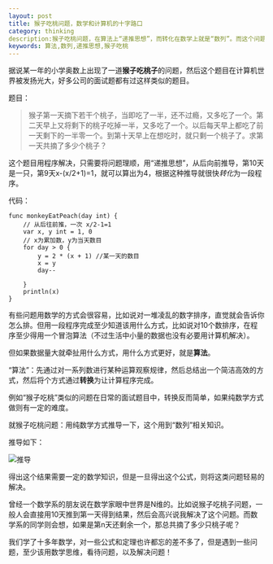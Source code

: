 ```yaml
---
layout: post
title: 猴子吃桃问题，数学和计算机的十字路口
category: thinking
description:猴子吃桃问题，在算法上“递推思想”，而转化在数学上就是“数列”。而这个问题用程序实现，相对容易，但是注定了它的复杂度为O(N)，用数学实现需要推导，但一阵见血。 
keywords: 算法,数列,递推思想,猴子吃桃
--- 
```


据说某一年的小学奥数上出现了一道**猴子吃桃子**的问题，然后这个题目在计算机世界被发扬光大，好多公司的面试题都有过这样类似的题目。 

题目： 
>猴子第一天摘下若干个桃子，当即吃了一半，还不过瘾，又多吃了一个。第二天早上又将剩下的桃子吃掉一半，又多吃了一个。以后每天早上都吃了前一天剩下的一半零一个。到第十天早上在想吃时，就只剩一个桃子了。求第一天共摘了多少个桃子？ 

这个题目用程序解决，只需要将问题理顺，用“递推思想”，从后向前推导，第10天是一只，第9天x-(x/2+1)=1，就可以算出为4，根据这种推导就很快*转化*为一段程序。 

代码： 

``` 
func monkeyEatPeach(day int) {
	// 从后往前推，一次 x/2-1=1
	var x, y int = 1, 0
	// x为累加数，y为当天数目
	for day > 0 {
		y = 2 * (x + 1) //某一天的数目
		x = y
		day--

	}
	println(x)
}
``` 
有些问题用数学的方式会很容易，比如说对一堆凌乱的数字排序，直觉就会告诉你怎么排。但用一段程序完成至少知道该用什么方式，比如说对10个数排序，在程序至少得用一个冒泡算法（不过生活中小量的数据也没有必要用计算机解决）。 

但如果数据量大就牵扯用什么方式，用什么方式更好，就是**算法**。 

“算法”：先通过对一系列数进行某种运算观察规律，然后总结出一个简洁高效的方式，然后将个方式通过**转换**为让计算程序完成。	

例如“猴子吃桃”类似的问题在日常的面试题目中，转换反而简单，如果纯数学方式做则有一定的难度。

就猴子吃桃问题：用纯数学方式推导一下，这个用到“数列”相关知识。 

推导如下： 

![推导](http://haifengwang.github.io/blog/images/2014/houzi.png) 

得出这个结果需要一定的数学知识，但是一旦得出这个公式，则将这类问题轻易的解决。 

曾经一个数学系的朋友说在数学家眼中世界是N维的。比如说猴子吃桃子问题，一般人会直接用10天推到第一天得到结果，然后会高兴说我解决了这个问题。而数学系的同学则会想，如果是第n天还剩余一个，那总共摘了多少只桃子呢？ 

我们学了十多年数学，对一些公式和定理也许都忘的差不多了，但是遇到一些问题，至少该用数学思维，看待问题，以及解决问题！